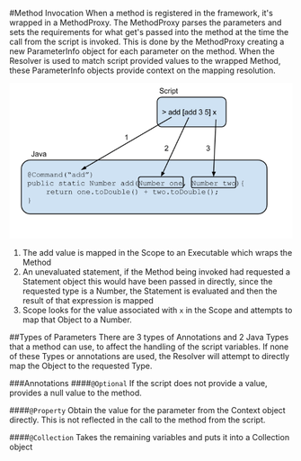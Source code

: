 #Method Invocation
When a method is registered in the framework, it's wrapped in a MethodProxy. The MethodProxy parses the parameters and sets the requirements for what get's passed into the method at the time the call from the script is invoked. This is done by the MethodProxy creating a new ParameterInfo object for each parameter on the method. When the Resolver is used to match script provided values to the wrapped Method, these ParameterInfo objects provide context on the mapping resolution.

![example screen](images/methodinvoke.png?raw=true)

1. The add value is mapped in the Scope to an Executable which wraps the Method
2. An unevaluated statement, if the Method being invoked had requested a Statement object this would have been passed in directly, since the requested type is a Number, the Statement is evaluated and then the result of that expression is mapped
3. Scope looks for the value associated with `x` in the Scope and attempts to map that Object to a Number.

##Types of Parameters
There are 3 types of Annotations and 2 Java Types that a method can use, to affect the handling of the script variables. If none of these Types or annotations are used, the Resolver will attempt to directly map the Object to the requested Type.

###Annotations
####`@Optional`
If the script does not provide a value, provides a null value to the method.

####`@Property`
Obtain the value for the parameter from the Context object directly. This is not reflected in the call to the method from the script.

####`@Collection` 
Takes the remaining variables and puts it into a Collection object


<more>

